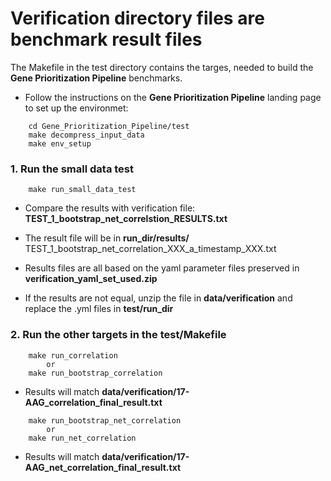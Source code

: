 # Verification directory files are benchmark result files
The Makefile in the test directory contains the targes, needed to build the **Gene Prioritization Pipeline** benchmarks.


* Follow the instructions on the **Gene Prioritization Pipeline** landing page to set up the environmet:
```
    cd Gene_Prioritization_Pipeline/test
    make decompress_input_data
    make env_setup
```
### 1. Run the small data test
```
    make run_small_data_test
```

* Compare the results with verification file: **TEST_1_bootstrap_net_correlstion_RESULTS.txt**

* The result file will be in **run_dir/results/**  TEST_1_bootstrap_net_correlation_XXX_a_timestamp_XXX.txt

* Results files are all based on the yaml parameter files preserved in **verification_yaml_set_used.zip**

* If the results are not equal, unzip the file in **data/verification** and replace the .yml files in **test/run_dir**

### 2. Run the other targets in the **test/Makefile**
```
    make run_correlation
        or
    make run_bootstrap_correlation
```
* Results will match **data/verification/17-AAG_correlation_final_result.txt**

```
    make run_bootstrap_net_correlation
        or
    make run_net_correlation
```
* Results will match **data/verification/17-AAG_net_correlation_final_result.txt**
